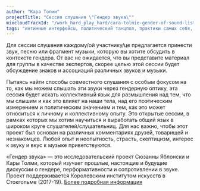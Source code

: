 ```yaml
---
author: "Кара Толми"
projectTitle: "Сессия слушания \"Гендер звука\""
mixcloudTrackId: "/work_hard_play_hard/cara-tolmie-gender-of-sound-listening-session/"
tags: "интимные интерфейсы, политический танцпол, практики самих себя, психодата, ритм, быстрое знание -ые -я"
---
```

Для сессии слушания каждому/ой участнику/це предлагается принести звук, песню или фрагмент музыки, которую вы хотите обсудить в контексте гендера. От вас не ожидается, что вы представите материал для группы в качестве экспертов, скорее целью этой сессии будет обсуждение знаков и ассоциаций различных звуков и музыки.

Пытаясь найти способы совместного слушания с особым фокусом на то, как мы можем слышать эти звуки через гендерную оптику, эта сессия будет искать коллективный язык для размышления над тем, что мы слышим и как это влияет на наши тела, над его поэтическим измерением и политическим значением и тем, как это может относиться к личному и коллективному опыту. Это открытые сессии, в рамках которых мы хотим научиться и выработать общий язык в широком круге слушателей/слушательниц. Для нас важно, чтобы этот проект был основан на различных комментариях друзей, товарищей и незнакомцев. Любой опыт и неопытность, страсть, скептицизм, интерес к звуку и вкус к музыке приветствуются.

«Гендер звука» — это исследовательский проект Сюзанны Яблонски и Кары Толми, который изучает прошлые, настоящие и будущие дискуссии о гендере, перформативности и сопротивлении в звуке. Проект поддерживается Королевским институтом искусств в Стокгольме (2017-19). [Более подробная информация][1]

[1]: https://www.kkh.se/en/research/artistic-development-projects/the-gender-of-sound/

